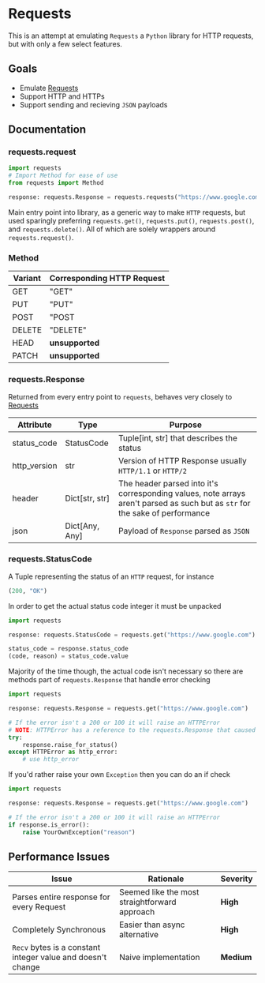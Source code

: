 # Requests

This is an attempt at emulating `Requests` a `Python` library for HTTP requests,
but with only a few select features.

## Goals

- Emulate [Requests](https://github.com/psf/requests)
- Support HTTP and HTTPs
- Support sending and recieving `JSON` payloads

## Documentation

### requests.request

```python
import requests
# Import Method for ease of use
from requests import Method

response: requests.Response = requests.requests("https://www.google.com", Method.GET)
```

Main entry point into library, as a generic way to make `HTTP` requests, but
used sparingly preferring `requests.get()`, `requests.put()`, `requests.post()`,
and `requests.delete()`. All of which are solely wrappers around `requests.request()`.

### Method

| Variant | Corresponding HTTP Request |
| ------- | -------------------------- |
| GET     | "GET"                      |
| PUT     | "PUT"                      |
| POST    | "POST                      |
| DELETE  | "DELETE"                   |
| HEAD    | **unsupported**            |
| PATCH   | **unsupported**            |

### requests.Response

Returned from every entry point to `requests`, behaves very closely to [Requests](https://github.com/psf/requests)

| Attribute    | Type           | Purpose                                                                                                                      |
| ------------ | -------------- | ---------------------------------------------------------------------------------------------------------------------------- |
| status_code  | StatusCode     | Tuple[int, str] that describes the status                                                                                    |
| http_version | str            | Version of HTTP Response usually `HTTP/1.1` or `HTTP/2`                                                                      |
| header       | Dict[str, str] | The header parsed into it's corresponding values, note arrays aren't parsed as such but as `str` for the sake of performance |
| json         | Dict[Any, Any] | Payload of `Response` parsed as `JSON`                                                                                       |

### requests.StatusCode

A Tuple representing the status of an `HTTP` request, for instance

```python
(200, "OK")
```

In order to get the actual status code integer it must be unpacked

```python
import requests

response: requests.StatusCode = requests.get("https://www.google.com")

status_code = response.status_code
(code, reason) = status_code.value
```

Majority of the time though, the actual code isn't necessary so there are
methods part of `requests.Response` that handle error checking

```python
import requests

response: requests.Response = requests.get("https://www.google.com")

# If the error isn't a 200 or 100 it will raise an HTTPError
# NOTE: HTTPError has a reference to the requests.Response that caused it
try:
    response.raise_for_status()
except HTTPError as http_error:
    # use http_error
```

If you'd rather raise your own `Exception` then you can do an if check

```python
import requests

response: requests.Response = requests.get("https://www.google.com")

# If the error isn't a 200 or 100 it will raise an HTTPError
if response.is_error():
    raise YourOwnException("reason")
```

## Performance Issues

| Issue                                                       | Rationale                                     | Severity   |
| ----------------------------------------------------------- | --------------------------------------------- | ---------- |
| Parses entire response for every Request                    | Seemed like the most straightforward approach | **High**   |
| Completely Synchronous                                      | Easier than async alternative                 | **High**   |
| `Recv` bytes is a constant integer value and doesn't change | Naive implementation                          | **Medium** |
